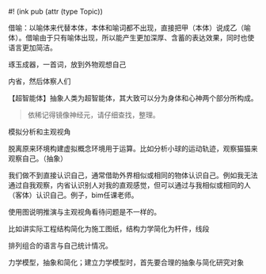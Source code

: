 #! (ink pub (attr (type Topic))


借喻：以喻体来代替本体，本体和喻词都不出现，直接把甲（本体）说成乙（喻体）。借喻由于只有喻体出现，所以能产生更加深厚、含蓄的表达效果，同时也使语言更加简洁。

琢玉成器，一首词，放到外物观想自己

内省，然后体察人们

【超智能体】抽象人类为超智能体，其大致可以分为身体和心神两个部分所构成。


> 依稀记得镜像神经元，请仔细查找，整理。

模拟分析和主观视角

脱离原来环境构建虚拟概念环境用于运算。比如分析小球的运动轨迹，观察猫猫来观察自己。（抽象）

我们做不到直接认识自己，通常借助外界相似或相同的物体认识自己。例如我无法通过自我观察，内省认识别人对我的直观感觉，但可以通过与我相似或相同的人（客体）认识自己。例子，bim任课老师。

使用图说明推演与主观视角看待问题是不一样的。

比如讲实际工程结构简化为施工图纸，结构力学简化为杆件，线段

排列组合的语言与自己统计情况。


力学模型，抽象和简化；建立力学模型时，首先要合理的抽象与简化研究对象